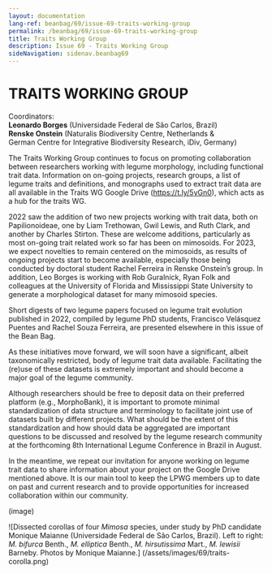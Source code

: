 ```yaml
---
layout: documentation
lang-ref: beanbag/69/issue-69-traits-working-group
permalink: /beanbag/69/issue-69-traits-working-group
title: Traits Working Group
description: Issue 69 - Traits Working Group
sideNavigation: sidenav.beanbag69
---
```


# TRAITS WORKING GROUP

Coordinators:\
**Leonardo Borges** (Universidade Federal de São Carlos, Brazil) \
**Renske Onstein** (Naturalis Biodiversity Centre, Netherlands & \
German Centre for Integrative Biodiversity Research, iDiv, Germany)

The Traits Working Group continues to focus on promoting collaboration between researchers working with legume morphology, including functional trait data. Information on on-going projects, research groups, a list of legume traits and definitions, and monographs used to extract trait data are all available in the Traits WG Google Drive (https://t.ly/5yGn0), which acts as a hub for the traits WG.

2022 saw the addition of two new projects working with trait data, both on Papilionoideae, one by Liam Trethowan, Gwil Lewis, and Ruth Clark, and another by Charles Stirton. These are welcome additions, particularly as most on-going trait related work so far has been on mimosoids. For 2023, we expect novelties to remain centered on the mimosoids, as results of ongoing projects start to become available, especially those being conducted by doctoral student Rachel Ferreira in Renske Onstein’s group. In addition, Leo Borges is working with Rob Guralnick, Ryan Folk and colleagues at the University of Florida and Mississippi State University to generate a morphological dataset for many mimosoid species.

Short digests of two legume papers focused on legume trait evolution published in 2022, compiled by legume PhD students, Francisco Velásquez Puentes and Rachel Souza Ferreira, are presented elsewhere in this issue of the Bean Bag.

As these initiatives move forward, we will soon have a significant, albeit taxonomically restricted, body of legume trait data available. Facilitating the (re)use of these datasets is extremely important and should become a major goal of the legume community.

Although researchers should be free to deposit data on their preferred platform (e.g., MorphoBank), it is important to promote minimal standardization of data structure and terminology to facilitate joint use of datasets built by different projects. What should be the extent of this standardization and how should data be aggregated are important questions to be discussed and resolved by the legume research community at the forthcoming 8th International Legume Conference in Brazil in August.

In the meantime, we repeat our invitation for anyone working on legume trait data to share information about your project on the Google Drive mentioned above. It is our main tool to keep the LPWG members up to date on past and current research and to provide opportunities for increased collaboration within our community.

(image)

![Dissected corollas of four *Mimosa* species, under study by PhD candidate Monique Maianne (Universidade Federal de São Carlos, Brazil). Left to right: *M. bifurca* Benth., *M. elliptica* Benth., *M. hirsutissima* Mart., *M. lewisii* Barneby. Photos by Monique Maianne.] (/assets/images/69/traits-corolla.png)
